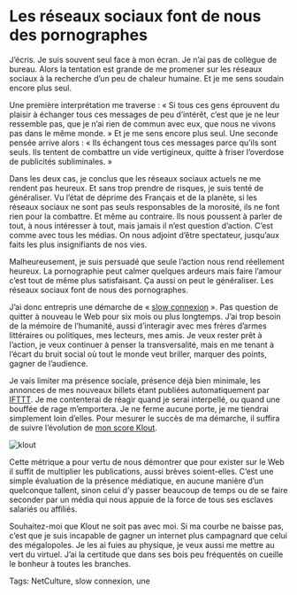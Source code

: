 # Les réseaux sociaux font de nous des pornographes

J’écris. Je suis souvent seul face à mon écran. Je n’ai pas de collègue de bureau. Alors la tentation est grande de me promener sur les réseaux sociaux à la recherche d’un peu de chaleur humaine. Et je me sens soudain encore plus seul.

Une première interprétation me traverse : « Si tous ces gens éprouvent du plaisir à échanger tous ces messages de peu d’intérêt, c’est que je ne leur ressemble pas, que je n’ai rien de commun avec eux, que nous ne vivons pas dans le même monde. » Et je me sens encore plus seul. Une seconde pensée arrive alors : « Ils échangent tous ces messages parce qu’ils sont seuls. Ils tentent de combattre un vide vertigineux, quitte à friser l’overdose de publicités subliminales. »

Dans les deux cas, je conclus que les réseaux sociaux actuels ne me rendent pas heureux. Et sans trop prendre de risques, je suis tenté de généraliser. Vu l’état de déprime des Français et de la planète, si les réseaux sociaux ne sont pas seuls responsables de la morosité, ils ne font rien pour la combattre. Et même au contraire. Ils nous poussent à parler de tout, à nous intéresser à tout, mais jamais il n’est question d’action. C’est comme avec tous les médias. On nous adjoint d’être spectateur, jusqu’aux faits les plus insignifiants de nos vies. 

Malheureusement, je suis persuadé que seule l’action nous rend réellement heureux. La pornographie peut calmer quelques ardeurs mais faire l’amour c’est tout de même plus satisfaisant. Ça aussi on peut le généraliser. Les réseaux sociaux font de nous des pornographes.

J’ai donc entrepris une démarche de « [slow connexion](http://blog.tcrouzet.com/tag/slow-connexion/) ». Pas question de quitter à nouveau le Web pour six mois ou plus longtemps. J’ai trop besoin de la mémoire de l’humanité, aussi d’interagir avec mes frères d’armes littéraires ou politiques, mes lecteurs, mes amis. Je veux rester prêt à l’action, je veux continuer à penser la transversalité, mais en me tenant à l’écart du bruit social où tout le monde veut briller, marquer des points, gagner de l’audience.

Je vais limiter ma présence sociale, présence déjà bien minimale, les annonces de mes nouveaux billets étant publiées automatiquement par [IFTTT](https://ifttt.com). Je me contenterai de réagir quand je serai interpellé, ou quand une bouffée de rage m’emportera. Je ne ferme aucune porte, je me tiendrai simplement loin d’elles. Pour mesurer le succès de ma démarche, il suffira de suivre l’évolution de [mon score Klout](http://klout.com/#/crouzet).

![klout](http://blog.tcrouzet.comhttps://tcrouzet.com/images_tc/2013/04/klout-500x229.jpg)

Cette métrique a pour vertu de nous démontrer que pour exister sur le Web il suffit de multiplier les publications, aussi brèves soient-elles. C’est une simple évaluation de la présence médiatique, en aucune manière d’un quelconque tallent, sinon celui d’y passer beaucoup de temps ou de se faire seconder par un média qui nous appuie de la force de tous ses esclaves salariés ou affiliés.

Souhaitez-moi que Klout ne soit pas avec moi. Si ma courbe ne baisse pas, c’est que je suis incapable de gagner un internet plus campagnard que celui des mégalopoles. Je les ai fuies au physique, je veux aussi me mettre au vert du virtuel. J’ai la certitude que dans ses bois peu fréquentés on cueille le bonheur à toutes les branches.

Tags: NetCulture, slow connexion, une